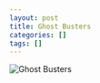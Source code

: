 ```yaml
---
layout: post
title: Ghost Busters
categories: []
tags: []
---
```

![Ghost Busters](https://m.media-amazon.com/images/M/MV5BMTkxMjYyNzgwMl5BMl5BanBnXkFtZTgwMTE3MjYyMTE@._V1.jpg)
